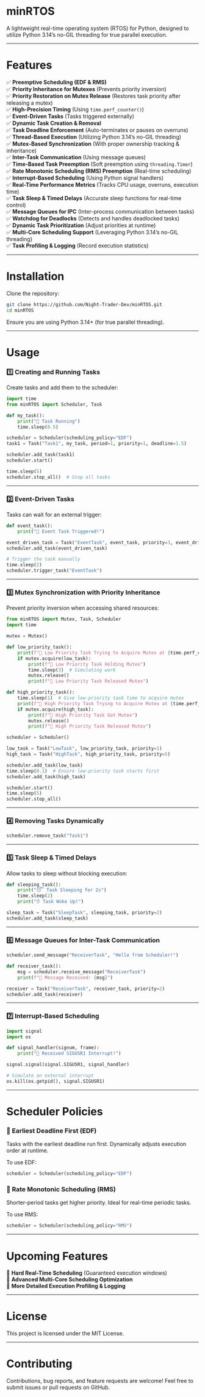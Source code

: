 # minRTOS

A lightweight real-time operating system (RTOS) for Python, designed to utilize Python 3.14’s no-GIL threading for true parallel execution.

---

# Features

✅ **Preemptive Scheduling (EDF & RMS)**<br>
✅ **Priority Inheritance for Mutexes** (Prevents priority inversion)<br>
✅ **Priority Restoration on Mutex Release** (Restores task priority after releasing a mutex)<br>
✅ **High-Precision Timing** (Using `time.perf_counter()`)<br>
✅ **Event-Driven Tasks** (Tasks triggered externally)<br>
✅ **Dynamic Task Creation & Removal**<br>
✅ **Task Deadline Enforcement** (Auto-terminates or pauses on overruns)<br>
✅ **Thread-Based Execution** (Utilizing Python 3.14’s no-GIL threading)<br>
✅ **Mutex-Based Synchronization** (With proper ownership tracking & inheritance)<br>
✅ **Inter-Task Communication** (Using message queues)<br>
✅ **Time-Based Task Preemption** (Soft preemption using `threading.Timer`)<br>
✅ **Rate Monotonic Scheduling (RMS) Preemption** (Real-time scheduling)<br>
✅ **Interrupt-Based Scheduling** (Using Python signal handlers)<br>
✅ **Real-Time Performance Metrics** (Tracks CPU usage, overruns, execution time)<br>
✅ **Task Sleep & Timed Delays** (Accurate sleep functions for real-time control)<br>
✅ **Message Queues for IPC** (Inter-process communication between tasks)<br>
✅ **Watchdog for Deadlocks** (Detects and handles deadlocked tasks)<br>
✅ **Dynamic Task Prioritization** (Adjust priorities at runtime)<br>
✅ **Multi-Core Scheduling Support** (Leveraging Python 3.14’s no-GIL threading)<br>
✅ **Task Profiling & Logging** (Record execution statistics)<br>

---

# Installation

Clone the repository:
```sh
git clone https://github.com/Night-Trader-Dev/minRTOS.git
cd minRTOS
```
Ensure you are using Python 3.14+ (for true parallel threading).

---

# Usage

### 1️⃣ Creating and Running Tasks

Create tasks and add them to the scheduler:
```python
import time
from minRTOS import Scheduler, Task

def my_task():
    print("🔧 Task Running")
    time.sleep(0.5)

scheduler = Scheduler(scheduling_policy="EDF")
task1 = Task("Task1", my_task, period=1, priority=1, deadline=1.5)

scheduler.add_task(task1)
scheduler.start()

time.sleep(5)
scheduler.stop_all()  # Stop all tasks
```

---

### 2️⃣ Event-Driven Tasks

Tasks can wait for an external trigger:
```python
def event_task():
    print("🔔 Event Task Triggered!")

event_driven_task = Task("EventTask", event_task, priority=3, event_driven=True)
scheduler.add_task(event_driven_task)

# Trigger the task manually
time.sleep(2)
scheduler.trigger_task("EventTask")
```

---

### 3️⃣ Mutex Synchronization with Priority Inheritance

Prevent priority inversion when accessing shared resources:
```python
from minRTOS import Mutex, Task, Scheduler
import time

mutex = Mutex()

def low_priority_task():
    print(f"🔵 Low Priority Task Trying to Acquire Mutex at {time.perf_counter():.4f}")
    if mutex.acquire(low_task):
        print(f"🔵 Low Priority Task Holding Mutex")
        time.sleep(3)  # Simulating work
        mutex.release()
        print(f"🔵 Low Priority Task Released Mutex")

def high_priority_task():
    time.sleep(1)  # Give low-priority task time to acquire mutex
    print(f"🔴 High Priority Task Trying to Acquire Mutex at {time.perf_counter():.4f}")
    if mutex.acquire(high_task):
        print(f"🔴 High Priority Task Got Mutex")
        mutex.release()
        print(f"🔴 High Priority Task Released Mutex")

scheduler = Scheduler()

low_task = Task("LowTask", low_priority_task, priority=1)
high_task = Task("HighTask", high_priority_task, priority=5)

scheduler.add_task(low_task)
time.sleep(0.1)  # Ensure low-priority task starts first
scheduler.add_task(high_task)

scheduler.start()
time.sleep(5)
scheduler.stop_all()
```

---

### 4️⃣ Removing Tasks Dynamically
```python
scheduler.remove_task("Task1")
```

---

### 5️⃣ Task Sleep & Timed Delays

Allow tasks to sleep without blocking execution:
```python
def sleeping_task():
    print("😴 Task Sleeping for 2s")
    time.sleep(2)
    print("⏰ Task Woke Up!")

sleep_task = Task("SleepTask", sleeping_task, priority=2)
scheduler.add_task(sleep_task)
```

---

### 6️⃣ Message Queues for Inter-Task Communication
```python
scheduler.send_message("ReceiverTask", "Hello from Scheduler!")

def receiver_task():
    msg = scheduler.receive_message("ReceiverTask")
    print(f"📩 Message Received: {msg}")

receiver = Task("ReceiverTask", receiver_task, priority=2)
scheduler.add_task(receiver)
```

---

### 7️⃣ Interrupt-Based Scheduling
```python
import signal
import os

def signal_handler(signum, frame):
    print("🚨 Received SIGUSR1 Interrupt!")

signal.signal(signal.SIGUSR1, signal_handler)

# Simulate an external interrupt
os.kill(os.getpid(), signal.SIGUSR1)
```

---

# Scheduler Policies

### 🔹 Earliest Deadline First (EDF)

Tasks with the earliest deadline run first.
Dynamically adjusts execution order at runtime.

To use EDF:
```python
scheduler = Scheduler(scheduling_policy="EDF")
```

### 🔹 Rate Monotonic Scheduling (RMS)

Shorter-period tasks get higher priority.
Ideal for real-time periodic tasks.

To use RMS:
```python
scheduler = Scheduler(scheduling_policy="RMS")
```

---

# Upcoming Features

🚀 **Hard Real-Time Scheduling** (Guaranteed execution windows)<br>
🚀 **Advanced Multi-Core Scheduling Optimization**<br>
🚀 **More Detailed Execution Profiling & Logging**<br>

---

# License

This project is licensed under the MIT License.

---

# Contributing

Contributions, bug reports, and feature requests are welcome!
Feel free to submit issues or pull requests on GitHub.


